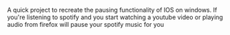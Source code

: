 A quick project to recreate the pausing functionality of IOS on windows. If you're listening to spotify and you start watching a youtube video or playing audio from firefox will pause your spotify music for you
